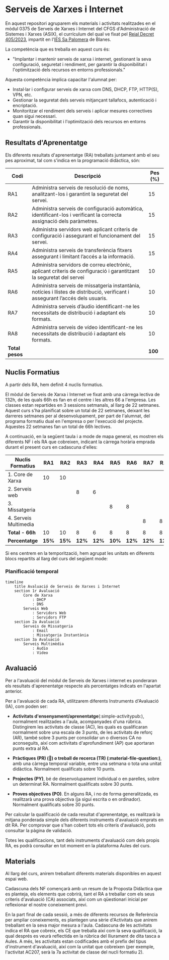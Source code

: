 # Serveis de Xarxes i Internet

En aquest repositori agruparem els materials i activitats realitzades en el mòdul 0375 de Serveis de Xarxes i Internet del CFGS d'Administració de Sistemes i Xarxes (ASIX), el currículum del qual ve fixat pel [Reial Decret 405/2023](https://www.boe.es/boe/dias/2023/06/03/pdfs/BOE-A-2023-13221.pdf), impartit en l'[IES Sa Palomera](https://www.sapalomera.cat) de Blanes.

La competència que es treballa en aquest curs és:

* "Implantar i mantenir serveis de xarxa i internet, gestionant la seva configuració, seguretat i rendiment, per garantir la disponibilitat i l'optimització dels recursos en entorns professionals."

Aquesta competència implica capacitar l'alumnat per:

* Instal·lar i configurar serveis de xarxa com DNS, DHCP, FTP, HTTP(S), VPN, etc.
* Gestionar la seguretat dels serveis mitjançant tallafocs, autenticació i encriptació.
* Monitoritzar el rendiment dels serveis i aplicar mesures correctives quan sigui necessari.
* Garantir la disponibilitat i l'optimització dels recursos en entorns professionals.

## Resultats d'Aprenentatge

Els diferents resultats d'aprenentatge (RA) treballats juntament amb el seu pes aproximat, tal com s'indica en la programació didàctica, són:

| Codi | Descripció | Pes (%) |
|------|------------|---------|
| RA1 | Administra serveis de resolució de noms, analitzant-los i garantint la seguretat del servei. | 15 |
| RA2 | Administra serveis de configuració automàtica, identificant-los i verificant la correcta assignació dels paràmetres. | 15 |
| RA3 | Administra servidors web aplicant criteris de configuració i assegurant el funcionament del servei. | 15 |
| RA4 | Administra serveis de transferència fitxers assegurant i limitant l’accés a la informació. | 15 |
| RA5 |Administra servidors de correu electrònic, aplicant criteris de configuració i garantitzant la seguretat del servei | 10 |
| RA6 | Administra serveis de missatgeria instantània, notícies i llistes de distribució, verificant i assegurant l’accés dels usuaris. | 10 |
| RA7 | Administra serveis d’àudio identificant-ne les necessitats de distribució i adaptant els formats. | 10 |
| RA8 | Administra serveis de vídeo identificant-ne les necessitats de distribució i adaptant els formats. | 10 |
| **Total pesos**| | **100** |

## Nuclis Formatius

A partir dels RA, hem definit 4 nuclis formatius.

El mòdul de Serveis de Xarxa i Internet ve fixat amb una càrrega lectiva de 132h, de les quals 66h es fan en el centre i les altres 66 a l'empresa. Les classes estan repartides en 3 sessions setmanals, al llarg de 22 setmanes. Aquest curs s'ha planificat sobre un total de 22 setmanes, deixant les darreres setmanes per al desenvolupament, per part de l'alumnat, del programa formatiu dual en l'empresa o per l'execució del projecte. Aquestes 22 setmanes fan un total de 66h lectives.

A continuació, en la següent taula i a mode de mapa general, es mostren els diferents NF i els RA que cobreixen, indicant la càrrega horària emprada durant el present curs en cadascuna d'elles:

| Nuclis Formatius | RA1 | RA2 | RA3 | RA4 | RA5 | RA6 | RA7 | RA8 |
|--------------------|-----|-----|-----|-----|-----|-----|-----|-----|
| 1. Core de Xarxa | 10 | 10 |  |  |  |  |  |  |
| 2. Serveis web |  |  | 8 | 6 |  |  |  |  |
| 3. Missatgeria |  |  |  |  | 8 | 8 |    |
| 4. Serveis Multimedia |  |  |  |  |  |  | 8 | 8 
| **Total - 66h**     | 10 | 10 | 8 | 6 | 8 | 8 | 8 | 8 
| **Percentatge** | **15%** | **15%** | **12%** | **12%** | **10%** | **12%** | **12%** |**12%** |

Si ens centrem en la temporització, hem agrupat les unitats en diferents blocs repartits al llarg del curs del següent mode:

### Planificació temporal

```mermaid
timeline
    title Avaluació de Serveis de Xarxes i Internet
    section 1r Avaluació
        Core de Xarxa
            : DHCP
            : DNS
        Serveis Web
            : Servidors Web
            : Servidors FTP
    section 2a Avaluació
        Serveis de Missatgeria
            : Email
            : Missatgeria Instantània
    section 3a Avaluació
        Serveis Multimèdia
            : Àudio
            : Video
```

## Avaluació

Per a l'avaluació del mòdul de Serveis de Xarxes i internet es ponderaran els resultats d'aprenentatge respecte als percentatges indicats en l'apartat anterior.

Per a l'avaluació de cada RA, utilitzarem diferents Instruments d'Avaluació (IA), com poden ser:

- **Activitats d'ensenyament/aprenentatge**(:simple-activitypub:), normalment realitzades a l'aula, acompanyades d'una rúbrica. Distingirem les activitats de classe (AC), les quals es qualificaran normalment sobre una escala de 3 punts, de les activitats de reforç (AR), també sobre 3 punts per consolidar un o diversos CA no aconseguits, així com activitats d'aprofundiment (AP) que aportaran punts extra al RA.

- **Pràctiques (PR) (:blue_book:) o treball de recerca (TR) (:material-file-question:)**, amb una càrrega temporal variable, entre una setmana o tota una unitat didàctica. Normalment qualificats sobre 10 punts.

- **Projectes (PY)**, bé de desenvolupament individual o en parelles, sobre un determinat RA. Normalment qualificats sobre 30 punts.

- **Proves objectives (PO)**. En alguns RA, i no de forma generalitzada, es realitzarà una prova objectiva (ja sigui escrita o en ordinador). Normalment qualificats sobre 30 punts.

Per calcular la qualificació de cada resultat d'aprenentatge, es realitzarà la mitjana ponderada simple dels diferents instruments d'avaluació emprats en dit RA. Per comprovar que s'han cobert tots els criteris d'avaluació, pots consultar la pàgina de validació.

Totes les qualificacions, tant dels instruments d'avaluació com dels propis RA, es podrà consultar en tot moment en la plataforma Aules del curs.

## Materials

Al llarg del curs, anirem treballant diferents materials disponibles en aquest espai web.

Cadascuna dels NF començarà amb un resum de la Proposta Didàctica que es planteja, els elements que cobrirà, tant el RA a treballar com els seus criteris d'avaluació (CA) associats, així com un qüestionari inicial per reflexionar el nostre coneixement previ.

En la part final de cada sessió, a més de diferents recursos de Referència per ampliar coneixements, es plantegen una sèrie d'Activitats que anirem treballant en la seva major mesura a l'aula. Cadascuna de les activitats indica el RA que cobreix, els CE que treballa així com la seva qualificació, la qual després es veurà reflectida en la rúbrica del lliurament de dita tasca a Aules. A més, les activitats estan codificades amb el prefix del tipus d'instrument d'avaluació, així com la unitat que cobreixen (per exemple, l'activitat AC207, serà la 7a activitat de classe del nucli formatiu 2).
